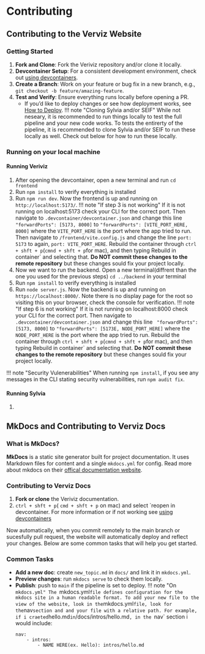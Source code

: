 # Contributing

## Contributing to the Verviz Website

### Getting Started

1. **Fork and Clone**: Fork the Veriviz repository and/or clone it locally.
2. **Devcontainer Setup**: For a consistent development environment, check out [using devcontainers](devcontainers.md).
3. **Create a Branch**: Work on your feature or bug fix in a new branch, e.g., `git checkout -b feature/amazing-feature`.
4. **Test and Verify**: Ensure everything runs locally before opening a PR.  
   - If you’d like to deploy changes or see how deployment works, see [How to Deploy](how_to_deploy.md).
!!! note "Cloning Sylvia and/or SEIF"
    While not neseary, it is recommended to run things locally to test the full pipeline and your new code works. To tests the entirerty of the pipeline, it is recommended to clone Sylvia and/or SEIF to run these locally as well. Check out below for how to run these locally.

### Running on your local machine

#### Running Veriviz

1. After opening the devcontainer, open a new terminal and run `cd frontend`
2. Run `npm install` to verify everything is installed
3. Run `npm run dev`. Now the frontend is up and running on `http://localhost:5173/`.
!!! note "If step 3 is not working"
    If it is not running on localhost:5173 check your CLI for the correct port. Then navigate to `.devcontainer/devcontainer.json` and change this line ` "forwardPorts": [5173, 8000]` to  `"forwardPorts": [VITE_PORT_HERE, 8000]` where the `VITE_PORT_HERE` is the port where the app tried to run. Then navigate to `/frontend/vite.config.js` and change the line `port: 5173` to again, `port: VITE_PORT_HERE`. Rebuild the container through `ctrl + shft + p`(`cmnd + shft + p`for mac), and then typing Rebuild in container` and selecting that. **Do NOT commit these changes to the remote repository** but these changes sould fix your project locally.
4. Now we want to run the backend. Open a new terminal(diffrent than the one you used for the previous steps) `cd ../backend` in your terminal
5. Run `npm install` to verify everything is installed
6. Run `node server.js`. Now the backend is up and running on `https://localhost:8000/`. Note there is no display page for the root so visiting this on your browser, check the console for verification.
!!! note "If step 6 is not working"
    If it is not running on localhost:8000 check your CLI for the correct port. Then navigate to `.devcontainer/devcontainer.json` and change this line ` "forwardPorts": [5173, 8000]` to  `"forwardPorts": [5173E, NODE_PORT_HERE]` where the `NODE_PORT_HERE` is the port where the app tried to run. Rebuild the container through `ctrl + shft + p`(`cmnd + shft + p`for mac), and then typing Rebuild in container` and selecting that. **Do NOT commit these changes to the remote repository** but these changes sould fix your project locally.

!!! note "Security Vulenerabilities"
    When running `npm install`, if you see any messages in the CLI stating security vulnerabilities,
    run `npm audit fix`.

#### Running Sylvia

1. 


## MkDocs and Contributing to Verviz Docs

### What is MkDocs?

**MkDocs** is a static site generator built for project documentation. 
It uses Markdown files for content and a single `mkdocs.yml` for config. Read more about mkdocs on their [offical documentation website](https://www.mkdocs.org/).

### Contributing to Verviz Docs

1. **Fork or clone** the Veriviz documentation.
2. `ctrl + shft + p`( `cmd + shft + p` on mac) and select `reopen in devcontainer. For more information or if not working see [using devcontainers](devcontainers.md)

Now automatically, when you commit remotely to the main branch or sucesfully pull request, the website will automatically deploy and reflect your changes. Below are some common tasks that will help you get started.

### Common Tasks

- **Add a new doc**: create `new_topic.md` in `docs/` and link it in `mkdocs.yml`. 
- **Preview changes**: run `mkdocs serve` to check them locally.
- **Publish**: push to `main` if the pipeline is set to deploy.
!!! note "On `mkdocs.yml"
    The `mkdocs.yml` file defines configuration for the mkdocs site in a human readable format. To add your new file to the view of the website, look in the `mkdocs.yml` file, look for the `nav` section and and your file with a relative path. For example, if i craeted `hello.md` in `/docs/intros/hello.md`, in the `nav` section i would include:
    ```
    nav:
        - intros:
            - NAME HERE(ex. Hello): intros/hello.md
    ```

